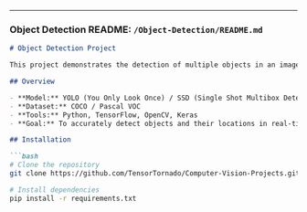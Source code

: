 
---

### Object Detection README: `/Object-Detection/README.md`
```markdown
# Object Detection Project

This project demonstrates the detection of multiple objects in an image or video using advanced machine learning models.

## Overview

- **Model:** YOLO (You Only Look Once) / SSD (Single Shot Multibox Detector)
- **Dataset:** COCO / Pascal VOC
- **Tools:** Python, TensorFlow, OpenCV, Keras
- **Goal:** To accurately detect objects and their locations in real-time.

## Installation

```bash
# Clone the repository
git clone https://github.com/TensorTornado/Computer-Vision-Projects.git

# Install dependencies
pip install -r requirements.txt
